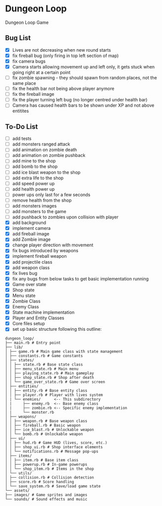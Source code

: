 # Dungeon Loop

Dungeon Loop Game

## Bug List

- [x] Lives are not decreasing when new round starts
- [x] fix fireball bug (only firing in top left section of map)
- [x] fix camera bugs
- [x] Camera starts allowing movement up and left only, it gets stuck when going right at a certain point
- [ ] fix zombie spawning - they should spawn from random places, not the same place
- [ ] fix the health bar not being above player anymore
- [ ] fix the fireball image
- [ ] fix the player turning left bug (no longer centred under health bar)
- [ ] Camera has caused health bars to be shown under XP and not above entitites

## To-Do List

- [ ] add tests
- [ ] add monsters ranged attack
- [ ] add animation on zombie death
- [ ] add animation on zombie pushback
- [ ] add mine to the shop
- [ ] add bomb to the shop
- [ ] add ice blast weapon to the shop
- [ ] add extra life to the shop
- [ ] add speed power up
- [ ] add health power up
- [ ] power ups only last for a few seconds
- [ ] remove health from the shop
- [ ] add monsters images
- [ ] add monsters to the game
- [ ] add pushback to zombies upon collision with player
- [x] add background
- [x] implement camera
- [x] add fireball image
- [x] add Zombie image
- [x] change player direction with movement
- [x] fix bugs introduced by weapons
- [x] implement fireball weapon
- [x] add projectile class
- [x] add weapon class
- [x] fix lives bug
- [x] fix any bugs from below tasks to get basic implementation running
- [x] Game over state
- [x] Shop state
- [x] Menu state
- [x] Zombie Class
- [x] Enemy Class
- [x] State machine implementation
- [x] Player and Entity Classes
- [x] Core files setup
- [x] set up basic structure following this outline:

```
dungeon_loop/
├── main.rb # Entry point
├── lib/
│ ├── game.rb # Main game class with state management
│ ├── constants.rb # Game constants
│ ├── states/
│ │ ├── state.rb # Base state class
│ │ ├── menu_state.rb # Main menu
│ │ ├── playing_state.rb # Main gameplay
│ │ ├── shop_state.rb # Shop after death
│ │ └── game_over_state.rb # Game over screen
│ ├── entities/
│ │ ├── entity.rb # Base entity class
│ │ ├── player.rb # Player with lives system
│ | └── enemies/      <-- This subdirectory
│ |     ├── enemy.rb  <-- Base enemy class
│ |     ├── zombie.rb <-- Specific enemy implementation
│ |     └── monster.rb
│ ├── weapons/
│ │ ├── weapon.rb # Base weapon class
│ │ ├── fireball.rb # Basic weapon
│ │ ├── ice_blast.rb # Unlockable weapon
│ │ └── bomb.rb # Unlockable weapon
│ ├── ui/
│ │ ├── hud.rb # Game HUD (lives, score, etc.)
│ │ ├── shop_ui.rb # Shop interface elements
│ │ └── notifications.rb # Message pop-ups
│ ├── items/
│ │ ├── item.rb # Base item class
│ │ ├── powerup.rb # In-game powerups
│ │ └── shop_item.rb # Items in the shop
│ └── utils/
│ ├── collision.rb # Collision detection
│ ├── score.rb # Score handling
│ └── save_system.rb # Save/load game state
└── assets/
├── images/ # Game sprites and images
└── sounds/ # Sound effects and music
```
